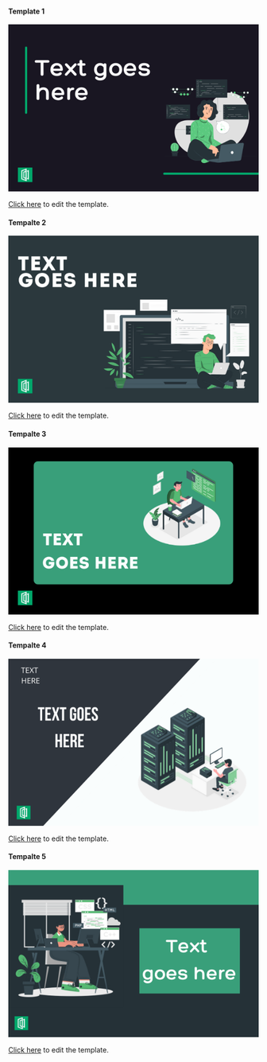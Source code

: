 #### Template 1

![Template 1](/Web/Template%201.png)

[Click here](https://www.canva.com/design/DAEZxNJY7ro/cSBuYOb2VJqbbzBH4bSsdA/view?utm_content=DAEZxNJY7ro&utm_campaign=designshare&utm_medium=link&utm_source=sharebutton&mode=preview) to edit the template.

#### Tempalte 2

![Template 2](/Web/Template%202.png)

[Click here](https://www.canva.com/design/DAEZxTw0cjg/amyUyXjukHFvf98w7wxXCw/view?utm_content=DAEZxTw0cjg&utm_campaign=designshare&utm_medium=link&utm_source=sharebutton&mode=preview) to edit the template.


#### Tempalte 3

![Template 3](/Web/Template%203.png)

[Click here](https://www.canva.com/design/DAEZxUCNCPo/_S4BRub9hWrN--jvFIbNzw/view?utm_content=DAEZxUCNCPo&utm_campaign=designshare&utm_medium=link&utm_source=sharebutton&mode=preview) to edit the template.

#### Tempalte 4

![Template 4](/Web/Template%204.png)

[Click here](https://www.canva.com/design/DAEZxWoam4g/IdMccgGRnwbfEgkeEApGCw/view?utm_content=DAEZxWoam4g&utm_campaign=designshare&utm_medium=link&utm_source=sharebutton&mode=preview) to edit the template.

#### Tempalte 5

![Template 5](/Web/Template%205.png)

[Click here](https://www.canva.com/design/DAEZxTOf0CU/7QuCDbS0sqEfB3dx9HKRdg/view?utm_content=DAEZxTOf0CU&utm_campaign=designshare&utm_medium=link&utm_source=sharebutton&mode=preview) to edit the template.
